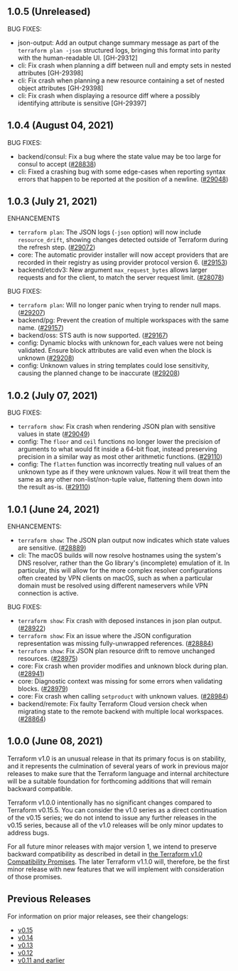 ## 1.0.5 (Unreleased)

BUG FIXES:

* json-output: Add an output change summary message as part of the `terraform plan -json` structured logs, bringing this format into parity with the human-readable UI. [GH-29312]
* cli: Fix crash when planning a diff between null and empty sets in nested attributes [GH-29398]
* cli: Fix crash when planning a new resource containing a set of nested object attributes [GH-29398]
* cli: Fix crash when displaying a resource diff where a possibly identifying attribute is sensitive [GH-29397]

## 1.0.4 (August 04, 2021)


BUG FIXES:

* backend/consul: Fix a bug where the state value may be too large for consul to accept ([#28838](https://github.com/hashicorp/terraform/issues/28838))
* cli: Fixed a crashing bug with some edge-cases when reporting syntax errors that happen to be reported at the position of a newline. ([#29048](https://github.com/hashicorp/terraform/issues/29048))

## 1.0.3 (July 21, 2021)

ENHANCEMENTS

* `terraform plan`: The JSON logs (`-json` option) will now include `resource_drift`, showing changes detected outside of Terraform during the refresh step. ([#29072](https://github.com/hashicorp/terraform/issues/29072))
* core: The automatic provider installer will now accept providers that are recorded in their registry as using provider protocol version 6. ([#29153](https://github.com/hashicorp/terraform/issues/29153))
* backend/etcdv3: New argument `max_request_bytes` allows larger requests and for the client, to match the server request limit. ([#28078](https://github.com/hashicorp/terraform/issues/28078))

BUG FIXES:

* `terraform plan`: Will no longer panic when trying to render null maps. ([#29207](https://github.com/hashicorp/terraform/issues/29207))
* backend/pg: Prevent the creation of multiple workspaces with the same name. ([#29157](https://github.com/hashicorp/terraform/issues/29157))
* backend/oss: STS auth is now supported. ([#29167](https://github.com/hashicorp/terraform/issues/29167))
* config: Dynamic blocks with unknown for_each values were not being validated. Ensure block attributes are valid even when the block is unknown ([#29208](https://github.com/hashicorp/terraform/issues/29208))
* config: Unknown values in string templates could lose sensitivity, causing the planned change to be inaccurate ([#29208](https://github.com/hashicorp/terraform/issues/29208))

## 1.0.2 (July 07, 2021)

BUG FIXES:

* `terraform show`: Fix crash when rendering JSON plan with sensitive values in state ([#29049](https://github.com/hashicorp/terraform/issues/29049))
* config: The `floor` and `ceil` functions no longer lower the precision of arguments to what would fit inside a 64-bit float, instead preserving precision in a similar way as most other arithmetic functions. ([#29110](https://github.com/hashicorp/terraform/issues/29110))
* config: The `flatten` function was incorrectly treating null values of an unknown type as if they were unknown values. Now it will treat them the same as any other non-list/non-tuple value, flattening them down into the result as-is. ([#29110](https://github.com/hashicorp/terraform/issues/29110))

## 1.0.1 (June 24, 2021)

ENHANCEMENTS:

* `terraform show`: The JSON plan output now indicates which state values are sensitive. ([#28889](https://github.com/hashicorp/terraform/issues/28889))
* cli: The macOS builds will now resolve hostnames using the system's DNS resolver, rather than the Go library's (incomplete) emulation of it. In particular, this will allow for the more complex resolver configurations often created by VPN clients on macOS, such as when a particular domain must be resolved using different nameservers while VPN connection is active.

BUG FIXES:

* `terraform show`: Fix crash with deposed instances in json plan output. ([#28922](https://github.com/hashicorp/terraform/issues/28922))
* `terraform show`: Fix an issue where the JSON configuration representation was missing fully-unwrapped references. ([#28884](https://github.com/hashicorp/terraform/issues/28884))
* `terraform show`: Fix JSON plan resource drift to remove unchanged resources. ([#28975](https://github.com/hashicorp/terraform/issues/28975))
* core: Fix crash when provider modifies and unknown block during plan. ([#28941](https://github.com/hashicorp/terraform/issues/28941))
* core: Diagnostic context was missing for some errors when validating blocks. ([#28979](https://github.com/hashicorp/terraform/issues/28979))
* core: Fix crash when calling `setproduct` with unknown values. ([#28984](https://github.com/hashicorp/terraform/issues/28984))
* backend/remote: Fix faulty Terraform Cloud version check when migrating state to the remote backend with multiple local workspaces. ([#28864](https://github.com/hashicorp/terraform/issues/28864))

## 1.0.0 (June 08, 2021)

Terraform v1.0 is an unusual release in that its primary focus is on stability, and it represents the culmination of several years of work in previous major releases to make sure that the Terraform language and internal architecture will be a suitable foundation for forthcoming additions that will remain backward compatible.

Terraform v1.0.0 intentionally has no significant changes compared to Terraform v0.15.5. You can consider the v1.0 series as a direct continuation of the v0.15 series; we do not intend to issue any further releases in the v0.15 series, because all of the v1.0 releases will be only minor updates to address bugs.

For all future minor releases with major version 1, we intend to preserve backward compatibility as described in detail in [the Terraform v1.0 Compatibility Promises](https://www.terraform.io/docs/language/v1-compatibility-promises.html). The later Terraform v1.1.0 will, therefore, be the first minor release with new features that we will implement with consideration of those promises.

## Previous Releases

For information on prior major releases, see their changelogs:

* [v0.15](https://github.com/hashicorp/terraform/blob/v0.15/CHANGELOG.md)
* [v0.14](https://github.com/hashicorp/terraform/blob/v0.14/CHANGELOG.md)
* [v0.13](https://github.com/hashicorp/terraform/blob/v0.13/CHANGELOG.md)
* [v0.12](https://github.com/hashicorp/terraform/blob/v0.12/CHANGELOG.md)
* [v0.11 and earlier](https://github.com/hashicorp/terraform/blob/v0.11/CHANGELOG.md)
